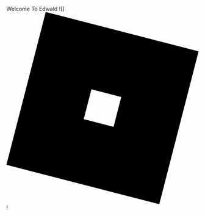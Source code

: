 Welcome To Edwald ![]<svg role="img" viewBox="0 0 24 24" xmlns="http://www.w3.org/2000/svg"><title>Roblox</title><path d="m13.383 14.341-3.726-.958.959-3.726 3.726.959-.96 3.726zM4.913 0 0 19.088 19.088 24 24 4.912 4.912 0z"/></svg> !
